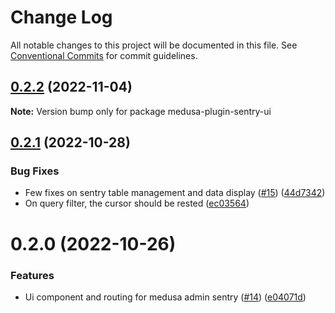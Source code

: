 # Change Log

All notable changes to this project will be documented in this file.
See [Conventional Commits](https://conventionalcommits.org) for commit guidelines.

## [0.2.2](https://github.com/adrien2p/medusa-plugins/compare/medusa-plugin-sentry-ui@0.2.1...medusa-plugin-sentry-ui@0.2.2) (2022-11-04)

**Note:** Version bump only for package medusa-plugin-sentry-ui





## [0.2.1](https://github.com/adrien2p/medusa-plugins/compare/medusa-plugin-sentry-ui@0.2.0...medusa-plugin-sentry-ui@0.2.1) (2022-10-28)


### Bug Fixes

* Few fixes on sentry table management and data display ([#15](https://github.com/adrien2p/medusa-plugins/issues/15)) ([44d7342](https://github.com/adrien2p/medusa-plugins/commit/44d734201682d408d28d8da2802c2189ddbb0c28))
* On query filter, the cursor should be rested ([ec03564](https://github.com/adrien2p/medusa-plugins/commit/ec035647106d0dd1175bf621df1e3fff3a451998))





# 0.2.0 (2022-10-26)


### Features

* Ui component and routing for medusa admin sentry ([#14](https://github.com/adrien2p/medusa-plugins/issues/14)) ([e04071d](https://github.com/adrien2p/medusa-plugins/commit/e04071dea0610b4ad66dd41e02e15deb8bc68286))
